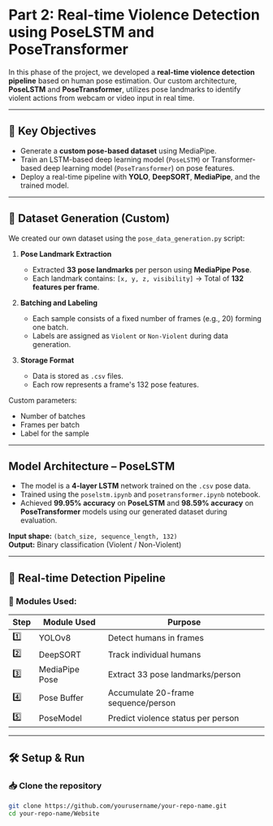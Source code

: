 # Part 2: Real-time Violence Detection using PoseLSTM and PoseTransformer

In this phase of the project, we developed a **real-time violence detection pipeline** based on human pose estimation. Our custom architecture, **PoseLSTM** and **PoseTransformer**, utilizes pose landmarks to identify violent actions from webcam or video input in real time.

---

## 🎯 Key Objectives

- Generate a **custom pose-based dataset** using MediaPipe.
- Train an LSTM-based deep learning model (`PoseLSTM`) or Transformer-based deep learning model (`PoseTransformer`) on pose features.
- Deploy a real-time pipeline with **YOLO**, **DeepSORT**, **MediaPipe**, and the trained model.

---

## 📁 Dataset Generation (Custom)

We created our own dataset using the `pose_data_generation.py` script:

1. **Pose Landmark Extraction**
   - Extracted **33 pose landmarks** per person using **MediaPipe Pose**.
   - Each landmark contains: `[x, y, z, visibility]` → Total of **132 features per frame**.

2. **Batching and Labeling**
   - Each sample consists of a fixed number of frames (e.g., 20) forming one batch.
   - Labels are assigned as `Violent` or `Non-Violent` during data generation.

3. **Storage Format**
   - Data is stored as `.csv` files.
   - Each row represents a frame's 132 pose features.

 Custom parameters:
- Number of batches
- Frames per batch
- Label for the sample

---

##  Model Architecture – PoseLSTM

- The model is a **4-layer LSTM** network trained on the `.csv` pose data.
- Trained using the `poselstm.ipynb` and `posetransformer.ipynb` notebook.
- Achieved **99.95% accuracy** on **PoseLSTM** and **98.59% accuracy** on **PoseTransformer** models using our generated dataset during evaluation.

**Input shape:** `(batch_size, sequence_length, 132)`  
**Output:** Binary classification (Violent / Non-Violent)

---

## 🎥 Real-time Detection Pipeline

### 🔧 Modules Used:

| Step | Module Used | Purpose |
|------|-------------|---------|
| 1️⃣   | YOLOv8       | Detect humans in frames |
| 2️⃣   | DeepSORT     | Track individual humans |
| 3️⃣   | MediaPipe Pose | Extract 33 pose landmarks/person |
| 4️⃣   | Pose Buffer  | Accumulate 20-frame sequence/person |
| 5️⃣   | PoseModel     | Predict violence status per person |

---

## 🛠️ Setup & Run

### 📥 Clone the repository

```bash
git clone https://github.com/yourusername/your-repo-name.git
cd your-repo-name/Website
